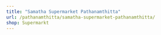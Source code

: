 ```yaml
---
title: "Samatha Supermarket Pathanamthitta"
url: /pathanamthitta/samatha-supermarket-pathanamthitta/
shop: Supermarkt
---
```

